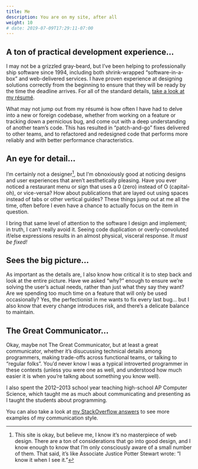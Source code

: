 ```yaml
---
title: Me
description: You are on my site, after all
weight: 10
# date: 2019-07-09T17:29:11-07:00
---
```


## A ton of practical development experience...

I may not be a grizzled gray-beard, but I’ve been helping to professionally ship software since 1994, including both shrink-wrapped “software-in-a-box” and web-delivered services. I have proven experience at designing solutions correctly from the beginning to ensure that they will be ready by the time the deadline arrives. For all of the standard details, [take a look at my résumé](/resume).

What may not jump out from my résumé is how often I have had to delve into a new or foreign codebase, whether from working on a feature or tracking down a pernicious bug, and come out with a deep understanding of another team’s code. This has resulted in “patch-and-go” fixes delivered to other teams, and to refactored and redesigned code that performs more reliably and with better performance characteristics.

## An eye for detail...

I’m certainly not a designer[^1], but I’m obnoxiously good at noticing designs and user experiences that aren’t aesthetically pleasing. Have you ever noticed a restaurant menu or sign that uses a 0 (zero) instead of O (capital-oh), or vice-versa? How about publications that are layed out using spaces instead of tabs or other vertical guides? These things jump out at me all the time, often before I even have a chance to actually focus on the item in question.

I bring that same level of attention to the software I design and implement; in truth, I can’t really avoid it. Seeing code duplication or overly-convoluted if/else expressions results in an almost physical, visceral response. *It must be fixed!*

[^1]: This site is okay, but believe me, I know it’s no masterpiece of web design. There are a ton of considerations that go into good design, and I know enough to know that I’m only consciously aware of a small number of them. That said, it’s like Associate Justice Potter Stewart wrote: “I know it when I see it.”

## Sees the big picture...

As important as the details are, I also know how critical it is to step back and look at the entire picture. Have we asked “why?” enough to ensure we’re solving the user’s actual needs, rather than just what they say they want? Are we spending too much time on a feature that will only be used occasionally? Yes, the perfectionist in me wants to fix every last bug... but I also know that every change introduces risk, and there’s a delicate balance to maintain.

## The Great Communicator...

Okay, maybe not The Great Communicator, but at least a great communicator, whether it’s disucussing technical details among programmers, making trade-offs across functional teams, or talking to “regular folks”. You’d never know I was a typical introverted programmer in these contexts (unless you were one as well, and understood how much easier it is when you’re talkng about something you know well).

I also spent the 2012–2013 school year teaching high-school AP Computer Science, which taught me as much about communicating and presenting as I taught the students about programming.

You can also take a look at [my StackOverflow answers](https://stackoverflow.com/users/60299/jaredreisinger?tab=answers&sort=votes) to see more examples of my communication style.
